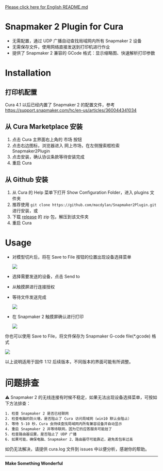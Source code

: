 [Please click here for English README.md](README.en-us.md)
# Snapmaker 2 Plugin for Cura
- 无需配置，通过 UDP 广播自动查找局域网内所有 Snapmaker 2 设备
- 无需保存文件，使用网络直接发送到打印机进行作业
- 提供了 Snapmaker 2 兼容的 GCode 格式：显示缩略图、快速解析打印参数

# Installation
## 打印机配置
Cura 4.1 以后已经内置了 Snapmaker 2 的配置文件，参考 https://support.snapmaker.com/hc/en-us/articles/360044341034

## 从 Cura Marketplace 安装
1. 点击 Cura 主界面右上角的 市场 按钮
2. 点击右边图标，浏览器进入 网上市场，在左侧搜索框检索 Snapmaker2Plugin
3. 点击安装，确认协议条款等待安装完成
4. 重启 Cura

## 从 Github 安装
1. 从 Cura 的 Help 菜单下打开 Show Configuration Folder，进入 plugins 文件夹
2. 推荐使用 `git clone https://github.com/macdylan/Snapmaker2Plugin.git` 进行安装，或
3. 下载 [release](https://github.com/macdylan/Snapmaker2Plugin/releases) 的 zip 包，解压到该文件夹
4. 重启 Cura

# Usage
- 对模型切片后，将在 Save to File 按钮的位置出现设备选择菜单

  ![](_snapshots/sendto.png)

- 选择需要发送的设备，点击 Send to
- 从触摸屏进行连接授权
- 等待文件发送完成

  ![](_snapshots/screen_auth.png)

- 在 Snapmaker 2 触摸屏确认进行打印

  ![](_snapshots/preview.jpg)

你也可以使用 Save to File，将文件保存为 Snapmaker G-code file(*.gcode) 格式

  ![](_snapshots/savetofile.png)

以上说明适用于固件 1.12 后续版本，不同版本的界面可能有所调整。

# 问题排查
⚠️ Snapmaker 2 的无线连接有时候不稳定，如果无法出现设备选择菜单，可按如下方法排查：

    1. 检查 Snapmaker 2 是否已经联网
    2. 检查电脑的防火墙，是否阻止了 Cura 访问局域网（win10 默认会阻止）
    3. 等待 5-10 秒，Cura 会持续查找局域网内所有兼容设备并自动显示
    4. 重启 Snapmaker 2 并等待联网，因为它的应答服务可能挂了
    5. 检查路由器设置，是否阻止了 UDP 广播
    6. 如果可能，确保电脑、Snapmaker 2、路由器尽可能靠近，避免丢包率过高

如仍无法解决，请提供 cura.log 文件到 issues 中以便分析，感谢你的帮助。


---
**__Make Something Wonderful__**
